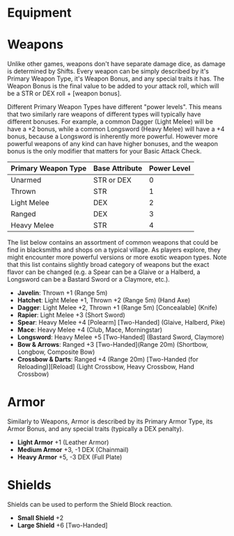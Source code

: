 # Equipment

# Weapons

Unlike other games, weapons don't have separate damage dice, as damage is determined by Shifts. Every weapon can be simply described by it's Primary Weapon Type, it's Weapon Bonus, and any special traits it has. The Weapon Bonus is the final value to be added to your attack roll, which will be a STR or DEX roll + [weapon bonus].

Different Primary Weapon Types have different "power levels". This means that two similarly rare weapons of different types will typically have different bonuses. For example, a common Dagger (Light Melee) will be have a +2 bonus, while a common Longsword (Heavy Melee) will have a +4 bonus, because a Longsword is inherently more powerful. However more powerful weapons of any kind can have higher bonuses, and the weapon bonus is the only modifier that matters for your Basic Attack Check.

| Primary Weapon Type | Base Attribute | Power Level |
|---------------------|----------------|-------------|
| Unarmed             | STR or DEX     | 0           |
| Thrown              | STR            | 1           |
| Light Melee         | DEX            | 2           |
| Ranged              | DEX            | 3           |
| Heavy Melee         | STR            | 4           |

The list below contains an assortment of common weapons that could be find in blacksmiths and shops on a typical village. As players explore, they might encounter more powerful versions or more exotic weapon types. Note that this list contains slightly broad category of weapons but the exact flavor can be changed (e.g. a Spear can be a Glaive or a Halberd, a Longsword can be a Bastard Sword or a Claymore, etc.).

* **Javelin**: Thrown +1 (Range 5m)
* **Hatchet**: Light Melee +1, Thrown +2 (Range 5m) (Hand Axe)
* **Dagger**: Light Melee +2, Thrown +1 (Range 5m) [Concealable] (Knife)
* **Rapier**: Light Melee +3 (Short Sword)
* **Spear**: Heavy Melee +4 [Polearm] [Two-Handed] (Glaive, Halberd, Pike)
* **Mace**: Heavy Melee +4 (Club, Mace, Morningstar)
* **Longsword**: Heavy Melee +5 [Two-Handed] (Bastard Sword, Claymore)
* **Bow & Arrows**: Ranged +3 [Two-Handed](Range 20m) (Shortbow, Longbow, Composite Bow)
* **Crossbow & Darts**: Ranged +4 (Range 20m) [Two-Handed (for Reloading)][Reload] (Light Crossbow, Heavy Crossbow, Hand Crossbow)

# Armor

Similarly to Weapons, Armor is described by its Primary Armor Type, its Armor Bonus, and any special traits (typically a DEX penalty).

* **Light Armor** +1 (Leather Armor)
* **Medium Armor** +3, -1 DEX (Chainmail)
* **Heavy Armor** +5, -3 DEX (Full Plate)

# Shields

Shields can be used to perform the Shield Block reaction.

* **Small Shield** +2
* **Large Shield** +6 [Two-Handed]